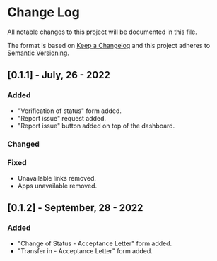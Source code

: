 
# Change Log
All notable changes to this project will be documented in this file.
 
The format is based on [Keep a Changelog](http://keepachangelog.com/)
and this project adheres to [Semantic Versioning](http://semver.org/).
 
## [0.1.1] - July, 26 - 2022
 
### Added
- "Verification of status" form added.
- "Report issue" request added.
- "Report issue" button added on top of the dashboard.
   
### Changed
 
### Fixed
- Unavailable links removed.
- Apps unavailable removed.

## [0.1.2] - September, 28 - 2022
 
### Added
- "Change of Status - Acceptance Letter" form added.
- "Transfer in - Acceptance Letter" form added.
